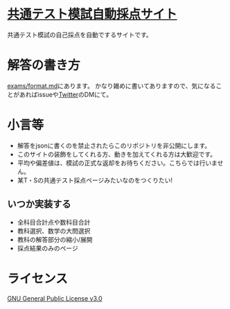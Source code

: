 # [共通テスト模試自動採点サイト](https://kyoute-scoring.github.io/kyoute_moshi_auto_scoring/)
共通テスト模試の自己採点を自動でするサイトです。

# 解答の書き方
[exams/format.md](https://github.com/shiwata-wata/kyoute_moshi_auto_scoring/blob/main/exams/format.md)にあります。
かなり雑めに書いてありますので、気になることがあればissueや[Twitter](https://twitter.com/ocha_shiwata?mx=1)のDMにて。

# 小言等
* 解答をjsonに書くのを禁止されたらこのリポジトリを非公開にします。
* このサイトの装飾をしてくれる方、動きを加えてくれる方は大歓迎です。
* 平均や偏差値は、模試の正式な返却をお待ちください。こちらでは行いません。
* 某T・Sの共通テスト採点ページみたいなのをつくりたい!
## いつか実装する
* 全科目合計点や数科目合計
* 教科選択、数学の大問選択
* 教科の解答部分の縮小/展開
* 採点結果のみのページ

# ライセンス
[GNU General Public License v3.0](https://choosealicense.com/licenses/gpl-3.0/)
